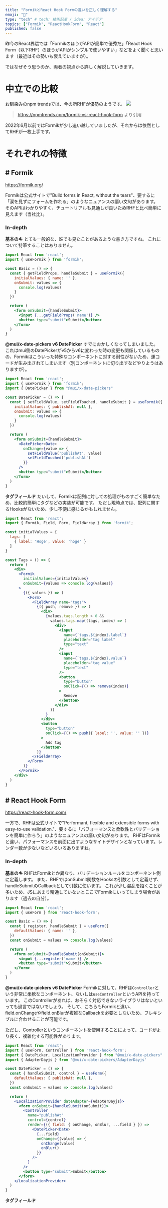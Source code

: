 ```yaml
---
title: "FormikとReact Hook Formの違いを正しく理解する"
emoji: "🤨"
type: "tech" # tech: 技術記事 / idea: アイデア
topics: ["Formik", "ReactHookForm", "React"]
published: false
---
```


昨今のReact界隈では「FormikのほうがAPIが簡単で優秀だ」「React Hook Form（以下RHF）のほうがAPIがシンプルで使いやすい」などをよく聞くと思います（最近はその勢いも衰えていますが）。

ではなぜそう思うのか、両者の視点から詳しく解説していきます。

# 中立での比較
お馴染みのnpm trendsでは、今の所RHFが優勢のようです。
![](/images/20230413-formik-vs-rhf-npm-trends.png)

> https://npmtrends.com/formik-vs-react-hook-form より引用

2022年6月以前ではFormikが少し追い越していましたが、それからは依然としてRHFが一枚上手です。

# それぞれの特徴

## # Formik
https://formik.org/

Formikは公式サイトで"Build forms in React, without the tears"、要するに「涙を見ずにフォームを作れる」のようなニュアンスの謳い文句があります。
そのAPIはわかりやすく、チュートリアルも見通しが良いためRHFと比べ簡単に見えます（当社比）。

### In-depth
**基本のキ**
とても一般的な、誰でも見たことがあるような書き方ですね。
これについて特筆することはありません。
```jsx
import React from 'react';
import { useFormik } from 'formik';

const Basic = () => {
  const { getFieldProps, handleSubmit } = useFormik({
    initialValues: { name: '' },
    onSubmit: values => {
      console.log(values)
    }
  })

  return (
    <form onSubmit={handleSubmit}>
      <input {...getFieldProps('name')} />
      <button type="submit">Submit</button>
    </form>
  )
}
```

**@mui/x-date-pickers v6 DatePicker**
すでにおかしくなってしまいました。
これはmui側のDatePickerがv5からv6に変わった時の変更も関係しているものの、Formikはこういった特殊なコンポーネントに対する耐性がないため、運コードが生み出されてしまいます（別コンポーネントに切り出すなどやりようはありますが）。
```jsx
import React from 'react';
import { useFormik } from 'formik';
import { DatePicker } from "@mui/x-date-pickers"

const DatePicker = () => {
  const { setFieldValue, setFieldTouched, handleSubmit } = useFormik({
    initialValues: { publishAt: null },
    onSubmit: values => {
      console.log(values)
    }
  })

  return (
    <form onSubmit={handleSubmit}>
      <DatePicker<Date>
        onChange={value => {
          setFieldValue('publishAt', value)
          setFieldTouched('publishAt')
        }}
      />
      <button type="submit">Submit</button>
    </form>
  )
}
```

**タグフィールド**
たいして、Formikは配列に対しての処理がものすごく簡単なため、比較的簡単にタグなどの実装が可能です。
ただし現時点では、配列に関するHooksがないため、少し不便に感じるかもしれません。

```jsx
import React from 'react';
import { Formik, Field, Form, FieldArray } from 'formik';

const initialValues = {
  tags: [
    { label: 'Hoge', value: 'hoge' }
  ]
}

const Tags = () => {
  return (
    <div>
      <Formik
        initialValues={initialValues}
        onSubmit={values => console.log(values)}
      >
        {({ values }) => (
          <Form>
            <FieldArray name="tags">
              {({ push, remove }) => (
                <div>
                  {values.tags.length > 0 &&
                    values.tags.map((tags, index) => (
                      <div>
                        <input 
                          name={`tags.${index}.label`}
                          placeholder="tag label"
                          type="text"
                        />
                        <input 
                          name={`tags.${index}.value`}
                          placeholder="tag value"
                          type="text"
                        />
                        <button
                          type="button"
                          onClick={() => remove(index)}
                        >
                          Remove
                        </button>
                      </div>
                    ))
                  }
                </div>
                <button
                  type="button"
                  onClick={() => push({ label: '', value: '' })}
                >
                  Add tag
                </button>
              )}
            </FieldArray>
          </Form>
        )}
      </Formik>
    </div>
  )
}
```

## # React Hook Form
https://react-hook-form.com/

一方で、RHFは公式サイトで"Performant, flexible and extensible forms with easy-to-use validation."、要するに「パフォーマンスと柔軟性とバリデーションを簡単に作ろう」のようなニュアンスの謳い文句があります。
RHFはFormikと違い、パフォーマンスを前面に出すようなサイトデザインとなっています。レンダー数が少ないなどいろいろありますね。


### In-depth
**基本のキ**
RHFはFormikとか異なり、バリデーションルールをコンポーネント側に定義します。
また、RHFではonSubmit関数をHooksの引数として定義せず、handleSubmitのCallbackとして引数に使います。
これが少し混乱を招くことが多いため、JSにあまり精通していないとここでFormikにいってしまう場合があります（過去の自分）。
```jsx
import React from 'react';
import { useForm } from 'react-hook-form';

const Basic = () => {
  const { register, handleSubmit } = useForm({
    defaultValues: { name: '' },
  })
  const onSubmit = values => console.log(values)

  return (
    <form onSubmit={handleSubmit(onSubmit)}>
      <input {...register('name')} />
      <button type="submit">Submit</button>
    </form>
  )
}
```

**@mui/x-date-pickers v6 DatePicker**
Formikに対して、RHFは`Controller`という非常に柔軟なコンポーネント、ないしは`useController`というAPIを持っています。
このControllerがあれば、おそらく対応できないライブラリはないといっても過言ではないでしょう。
そして、こちらもFormikと違い、field.onChangeやfield.onBlurが複雑なCallbackを必要としないため、フレキシブルに合わせることが可能です。

ただし、Controllerというコンポーネントを使用することによって、コードがより長く、複雑化する可能性があります。
```jsx
import React from 'react';
import { useForm, Controller } from 'react-hook-form';
import { DatePicker, LocalizationProvider } from "@mui/x-date-pickers"
import { AdapterDayjs } from '@mui/x-date-pickers/AdapterDayjs'

const DatePicker = () => {
  const { handleSubmit, control } = useForm({
    defaultValues: { publishAt: null },
  })
  const onSubmit = values => console.log(values)

  return (
    <LocalizationProvider dateAdapter={AdapterDayjs}>
      <form onSubmit={handleSubmit(onSubmit)}>
        <Controller
          name="publishAt"
          control={control}
          render={({ field: { onChange, onBlur, ...field } }) => 
            <DatePicker<Date>
              {...field}
              onChange={(value) => {
                onChange(value)
                onBlur()
              }}
            />
          }
        />
        <button type="submit">Submit</button>
      </form>
    </LocalizationProvider>
  )
}
```

**タグフィールド**
```jsx

```
